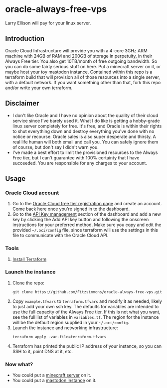 # oracle-always-free-vps

Larry Ellison will pay for your linux server.

## Introduction

Oracle Cloud Infrastructure will provide you with a 4-core 3GHz ARM machine with 24GB of RAM and 200GB of storage in perpetuity, in their Always Free tier. You also get 10TB/month of free outgoing bandwidth. So you can do some fairly serious stuff on here. Put a minecraft server on it, or maybe host your toy mastodon instance. Contained within this repo is a terraform build that will provision all of those resources into a single server, with a default network. If you want something other than that, fork this repo and/or write your own terraform.

## Disclaimer

* I don't like Oracle and I have no opinion about the quality of their cloud service since I've barely used it. What I do like is getting a hobby-grade linux server completely for free. It's free, and Oracle is within their rights to shut everything down and destroy everything you've done with no notice or recourse. Oracle sales is also super desperate and thirsty. A real life human will both email and call you. You can safely ignore them of course, but don't say I didn't warn you.
* I've made a best effort to limit the provisioned resources to the Always Free tier, but I can't guarantee with 100% certainty that I have succeeded. You are responsible for any charges to your account.

## Usage

### Oracle Cloud account

1. Go to the [Oracle Cloud free tier registration page](https://www.oracle.com/cloud/free/) and create an account. Come back here once you're signed in to the dashboard.
1. Go to the [API Key management](https://cloud.oracle.com/identity/domains/my-profile/api-keys) section of the dashboard and add a new key by clicking the Add API key button and following the onscreen instructions for your preferred method. Make sure you copy and edit the provided `~/.oci/config` file, since terraform will use the settings in this file to communicate with the Oracle Cloud API.

### Tools

1. [Install Terraform](https://developer.hashicorp.com/terraform/tutorials/aws-get-started/install-cli)

### Launch the instance

1. Clone the repo:
    ```
    git clone https://github.com/Fitzsimmons/oracle-always-free-vps.git
    ```
1. Copy `example.tfvars` to `terraform.tfvars` and modify it as needed, likely to just add your own ssh key. The defaults for variables are intended to use the full capacity of the Always Free tier. If this is not what you want, see the full list of variables in `variables.tf`. The region for the instance will be the default region supplied in your `~/.oci/config`.
1. Launch the instance and networking infrastructure:
    ```
    terraform apply -var-file=terraform.tfvars
    ```
1. Terraform has printed the public IP address of your instance, so you can SSH to it, point DNS at it, etc.

### Now what?

* You could put a [minecraft server](https://github.com/Fitzsimmons/minecraft_server) on it.
* You could put a [mastodon instance](https://github.com/l3ib/mastodon-ansible) on it.
